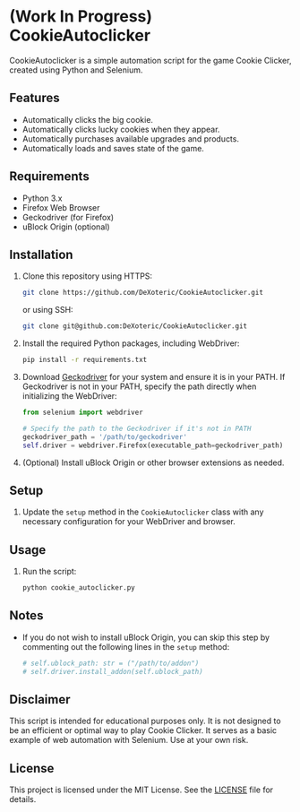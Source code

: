 # (Work In Progress) CookieAutoclicker

CookieAutoclicker is a simple automation script for the game Cookie Clicker, created using Python and Selenium.

## Features

- Automatically clicks the big cookie.
- Automatically clicks lucky cookies when they appear.
- Automatically purchases available upgrades and products.
- Automatically loads and saves state of the game.

## Requirements

- Python 3.x
- Firefox Web Browser
- Geckodriver (for Firefox)
- uBlock Origin (optional)

## Installation

1. Clone this repository using HTTPS:
   ```sh
   git clone https://github.com/DeXoteric/CookieAutoclicker.git
   ```

   or using SSH:
   ```sh
   git clone git@github.com:DeXoteric/CookieAutoclicker.git
   ```

2. Install the required Python packages, including WebDriver:
   ```sh
   pip install -r requirements.txt
   ```

3. Download [Geckodriver](https://github.com/mozilla/geckodriver/releases) for your system and ensure it is in your PATH. If Geckodriver is not in your PATH, specify the path directly when initializing the WebDriver:

   ```python
   from selenium import webdriver

   # Specify the path to the Geckodriver if it's not in PATH
   geckodriver_path = '/path/to/geckodriver'
   self.driver = webdriver.Firefox(executable_path=geckodriver_path)
   ```

4. (Optional) Install uBlock Origin or other browser extensions as needed.

## Setup

1. Update the `setup` method in the `CookieAutoclicker` class with any necessary configuration for your WebDriver and browser.

## Usage

1. Run the script:
   ```sh
   python cookie_autoclicker.py
   ```

## Notes

- If you do not wish to install uBlock Origin, you can skip this step by commenting out the following lines in the `setup` method:
  ```python
  # self.ublock_path: str = ("/path/to/addon")
  # self.driver.install_addon(self.ublock_path)
  ```

## Disclaimer

This script is intended for educational purposes only. It is not designed to be an efficient or optimal way to play Cookie Clicker. It serves as a basic example of web automation with Selenium. Use at your own risk.

## License

This project is licensed under the MIT License. See the [LICENSE](LICENSE) file for details.
